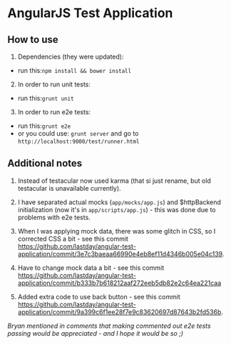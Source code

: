 # AngularJS Test Application

## How to use

1) Dependencies (they were updated):
  * run this:`npm install && bower install`

2) In order to run unit tests:
  * run this:`grunt unit`

3) In order to run e2e tests:
  * run this:`grunt e2e`
  * or you could use: `grunt server` and go to `http://localhost:9000/test/runner.html`

## Additional notes

1) Instead of testacular now used karma (that si just rename, but old testacular is unavailable currently).

2) I have separated actual mocks (`app/mocks/app.js`) and $httpBackend initialization (now it's in `app/scripts/app.js`) - this was done due to problems with e2e tests.

3) When I was applying mock data, there was some glitch in CSS, so I corrected CSS a bit - see this commit https://github.com/lastday/angular-test-application/commit/3e7c3baeaa66990e4eb8ef11d4346b005e04c139.

4) Have to change mock data a bit - see this commit https://github.com/lastday/angular-test-application/commit/b333b7b618212aaf272eeb5db82e2c64ea221caa

5) Added extra code to use back button - see this commit https://github.com/lastday/angular-test-application/commit/9a399c6f1ee28f7e9c83620697d87643b2fd536b. 

*Bryan mentioned in comments that making commented out e2e tests passing would be appreciated - and I hope it would be so ;)*
